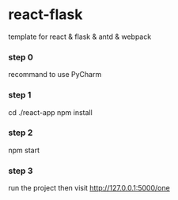 # react-flask
template for react &amp; flask &amp; antd &amp; webpack

### step 0
recommand to use PyCharm 

### step 1
cd ./react-app
npm install

### step 2
npm start

### step 3
run the project then visit http://127.0.0.1:5000/one
